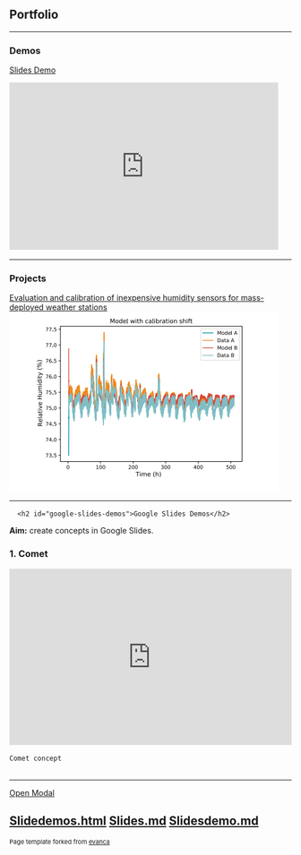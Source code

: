 ## Portfolio

---

### Demos

[Slides Demo](/slides)
<iframe src="https://docs.google.com/presentation/d/e/2PACX-1vRYrD3KATThBXpwXjRKt9EIma3oEOY2Tee_UAfKvcYymHVTeBOYq_ozKOxumxliGFMo6e4d6uQzg2hE/embed?start=true&loop=true&delayms=3000" frameborder="0" width="480" height="299" allowfullscreen="true" mozallowfullscreen="true" webkitallowfullscreen="true"></iframe>

---

### Projects 


[Evaluation and calibration of inexpensive humidity sensors for mass-deployed weather stations](/pdf/Poster-2203272225.pdf)
<a href="/pdf/Poster-2203272225.pdf"><img src="images/RHscreencap.png?raw=true"/></a>

---

<!-- Modal HTML embedded directly into document -->
<div id="ex1" class="modal">
<!--   <section> -->

      <h2 id="google-slides-demos">Google Slides Demos</h2>

<p><strong>Aim:</strong> create concepts in Google Slides.</p>

<h3 id="1-comet">1. Comet</h3>
<div style="position:relative; width:100%; height:0px; padding-bottom:62.5%;">
    <iframe style="position:absolute; left:0; top:0; width:100%; height:100%"
         src="https://docs.google.com/presentation/d/e/2PACX-1vRYrD3KATThBXpwXjRKt9EIma3oEOY2Tee_UAfKvcYymHVTeBOYq_ozKOxumxliGFMo6e4d6uQzg2hE/embed?start=true&amp;loop=true&amp;delayms=3000" frameborder="0" allowfullscreen="true" mozallowfullscreen="true" webkitallowfullscreen="true"></iframe></div>

<p><code class="language-plaintext highlighter-rouge">Comet concept

</code></p>

<hr>


<!--       </section> -->
<!--   <!a href="#" rel="modal:close">Close</a> -->
</div>

<!-- Link to open the modal -->
<p><a href="#ex1" rel="modal:open">Open Modal</a></p>

<a href="slidedemos.html" rel="modal:open">Slidedemos.html</a>
<a href="slides.md" rel="modal:open">Slides.md</a>
<a href="slidesdemo.md" rel="modal:open">Slidesdemo.md</a>
---
<p style="font-size:11px">Page template forked from <a href="https://github.com/evanca/quick-portfolio">evanca</a></p>
<!-- Remove above link if you don't want to attibute -->
